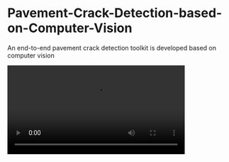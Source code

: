 # Pavement-Crack-Detection-based-on-Computer-Vision
An end-to-end pavement crack detection toolkit is developed based on computer vision   

<video align="right" height="200" src="video.mp4">

https://user-images.githubusercontent.com/71452866/200087762-ad4f48b0-c85f-46c9-8c7e-47776d3f082b.mp4


